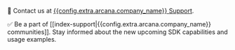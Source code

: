 
📨 Contact us at [{{config.extra.arcana.company_name}} Support](mailto:support@arcana.network).

✅ Be a part of [[index-support|{{config.extra.arcana.company_name}} communities]]. Stay informed about the new upcoming SDK capabilities and usage examples.
